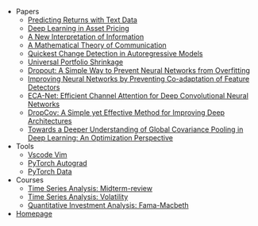 * Papers
  * [Predicting Returns with Text Data](/papers/SESTM/SESTM.md)
  * [Deep Learning in Asset Pricing](papers/GAN/GAN.md)
  * [A New Interpretation of Information](papers/Information/Kelly56.md)
  * [A Mathematical Theory of Communication](/papers/Information/Shannon48.md)
  * [Quickest Change Detection in Autoregressive Models](/papers/Information/QCDAR.md)
  * [Universal Portfolio Shrinkage](papers/UniversalShrinkage/uni_shrink.md)
  * [Dropout: A Simple Way to Prevent Neural Networks from Overfitting](/papers/WQL/Dropout.md)
  * [Improving Neural Networks by Preventing Co-adaptation of Feature Detectors](/papers/WQL/DeCov.md)
  * [ECA-Net: Efficient Channel Attention for Deep Convolutional Neural Networks](/papers/WQL/ECA.md)
  * [DropCov: A Simple yet Effective Method for Improving Deep Architectures](/papers/WQL/DropCov.md)
  * [Towards a Deeper Understanding of Global Covariance Pooling in Deep Learning: An Optimization Perspective](/papers/WQL/UnderstandGCP.md)
  <!-- * [1111](/papers/Information/report.md) -->
* Tools
  * [Vscode Vim](tools/Vim.md)
  * [PyTorch Autograd](tools/PyTorch_Autograd.md)
  * [PyTorch Data](tools/PyTorch_utils_data.md)
* Courses
  * [Time Series Analysis: Midterm-review](courses/时序期中review.md)
  * [Time Series Analysis: Volatility](courses/FTS-Volatility.md)
  * [Quantitative Investment Analysis: Fama-Macbeth](courses/Fama-Macbeth.md)
* <a href="https://xseeope.github.io" target="_self">Homepage</a>




